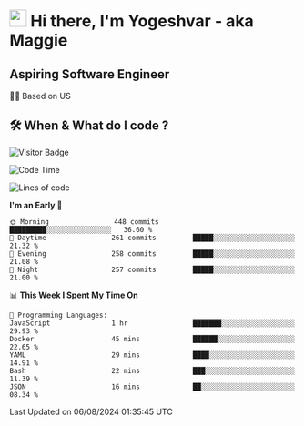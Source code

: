 <h1><img src="https://emojis.slackmojis.com/emojis/images/1531849430/4246/blob-sunglasses.gif?1531849430" width="30"/> Hi there, I'm Yogeshvar - aka Maggie</h1>

## Aspiring Software Engineer
🏂🏻  Based on US 

## 🛠 When & What do I code ?  

![Visitor Badge](https://visitor-badge.feriirawann.repl.co?username=yogeshvar&repo=yogeshvar&label=Visitors&style=plastic&color=%23457BFF&contentType=svg)

<!--START_SECTION:waka-->
![Code Time](http://img.shields.io/badge/Code%20Time-2%2C919%20hrs%2051%20mins-blue)

![Lines of code](https://img.shields.io/badge/From%20Hello%20World%20I%27ve%20Written-4.1%20million%20lines%20of%20code-blue)

**I'm an Early 🐤** 

```text
🌞 Morning                448 commits         █████████░░░░░░░░░░░░░░░░   36.60 % 
🌆 Daytime                261 commits         █████░░░░░░░░░░░░░░░░░░░░   21.32 % 
🌃 Evening                258 commits         █████░░░░░░░░░░░░░░░░░░░░   21.08 % 
🌙 Night                  257 commits         █████░░░░░░░░░░░░░░░░░░░░   21.00 % 
```


📊 **This Week I Spent My Time On** 

```text
💬 Programming Languages: 
JavaScript               1 hr                ███████░░░░░░░░░░░░░░░░░░   29.93 % 
Docker                   45 mins             ██████░░░░░░░░░░░░░░░░░░░   22.65 % 
YAML                     29 mins             ████░░░░░░░░░░░░░░░░░░░░░   14.91 % 
Bash                     22 mins             ███░░░░░░░░░░░░░░░░░░░░░░   11.39 % 
JSON                     16 mins             ██░░░░░░░░░░░░░░░░░░░░░░░   08.34 % 
```


 Last Updated on 06/08/2024 01:35:45 UTC
<!--END_SECTION:waka-->
